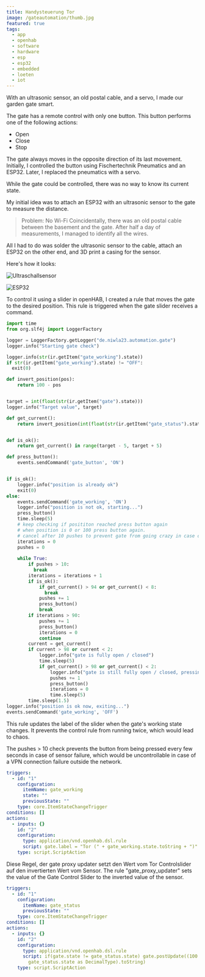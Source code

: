 ```yaml
---
title: Handysteuerung Tor
image: /gateautomation/thumb.jpg
featured: true
tags:
  - app
  - openhab
  - software
  - hardware
  - esp
  - esp32
  - embedded
  - loeten
  - iot
---
```


With an ultrasonic sensor, an old postal cable, and a servo, I made our garden gate smart.
<!--more-->

The gate has a remote control with only one button. This button performs one of the following actions:

- Open
- Close
- Stop

The gate always moves in the opposite direction of its last movement. Initially, I controlled the button using Fischertechnik Pneumatics and an ESP32. Later, I replaced the pneumatics with a servo.

While the gate could be controlled, there was no way to know its current state.

My initial idea was to attach an ESP32 with an ultrasonic sensor to the gate to measure the distance.

> Problem: No Wi-Fi
Coincidentally, there was an old postal cable between the basement and the gate. After half a day of measurements, I managed to identify all the wires.

All I had to do was solder the ultrasonic sensor to the cable, attach an ESP32 on the other end, and 3D print a casing for the sensor.

Here's how it looks:

![Ultraschallsensor](ultrasonic_sensor_image_link)

![ESP32](esp32_image_link)

To control it using a slider in openHAB, I created a rule that moves the gate to the desired position. This rule is triggered when the gate slider receives a command.

```python
import time
from org.slf4j import LoggerFactory

logger = LoggerFactory.getLogger("de.niwla23.automation.gate")
logger.info("Starting gate check")

logger.info(str(ir.getItem("gate_working").state))
if str(ir.getItem("gate_working").state) != "OFF":
  exit(0)

def invert_position(pos):
    return 100 - pos


target = int(float(str(ir.getItem("gate").state)))
logger.info("Target value", target)

def get_current():
    return invert_position(int(float(str(ir.getItem("gate_status").state))))


def is_ok():
    return get_current() in range(target - 5, target + 5)

def press_button():
    events.sendCommand('gate_button', 'ON')


if is_ok():
    logger.info("position is already ok")
    exit(0)
else:
    events.sendCommand('gate_working', 'ON')
    logger.info("position is not ok, starting...")
    press_button()
    time.sleep(5)
    # keep checking if posititon reached press button again
    # when position is 0 or 100 press button again.
    # cancel after 10 pushes to prevent gate from going crazy in case of sensor failure
    iterations = 0
    pushes = 0
    
    while True:
        if pushes > 10:
          break
        iterations = iterations + 1
        if is_ok():
            if get_current() > 94 or get_current() < 8:
              break
            pushes += 1
            press_button()
            break
        if iterations > 90:
            pushes += 1
            press_button()
            iterations = 0
            continue
        current = get_current()
        if current > 98 or current < 2:
            logger.info("gate is fully open / closed")
            time.sleep(5)
            if get_current() > 98 or get_current() < 2:
                logger.info("gate is still fully open / closed, pressing button.")
                pushes += 1
                press_button()
                iterations = 0
                time.sleep(5)
        time.sleep(1.5)
logger.info("position is ok now, exiting...")
events.sendCommand('gate_working', 'OFF')
```
This rule updates the label of the slider when the gate's working state changes. It prevents the control rule from running twice, which would lead to chaos.

The pushes > 10 check prevents the button from being pressed every few seconds in case of sensor failure, which would be uncontrollable in case of a VPN connection failure outside the network.

```yaml
triggers:
  - id: "1"
    configuration:
      itemName: gate_working
      state: ""
      previousState: ""
    type: core.ItemStateChangeTrigger
conditions: []
actions:
  - inputs: {}
    id: "2"
    configuration:
      type: application/vnd.openhab.dsl.rule
      script: gate.label = "Tor (" + gate_working.state.toString + ")"
    type: script.ScriptAction
  ```

Diese Regel, der gate proxy updater setzt den Wert vom Tor Controlslider auf den invertierten Wert vom Sensor.
The rule "gate_proxy_updater" sets the value of the Gate Control Slider to the inverted value of the sensor.

```yaml
triggers:
  - id: "1"
    configuration:
      itemName: gate_status
      previousState: ""
    type: core.ItemStateChangeTrigger
conditions: []
actions:
  - inputs: {}
    id: "2"
    configuration:
      type: application/vnd.openhab.dsl.rule
      script: if(gate.state != gate_status.state) gate.postUpdate((100 -
        gate_status.state as DecimalType).toString)
    type: script.ScriptAction
```
